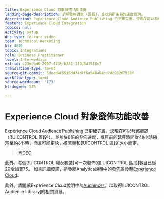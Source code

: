 ```yaml
---
title: Experience Cloud 對象發佈功能改善
landing-page-description: 了解發佈對象 (區段)，並以前所未有的速度提供。
description: Experience Cloud Audience Publishing 已更臻完善。您現在可以發佈對象 (區段)，並且讓流程速度加快 6 倍，將目前的延遲時間從 48 小時縮短至約 8 小時甚至更快 (取決於流量和區段大小)。
feature: Experience Cloud Integration
topics: null
activity: setup
doc-type: feature video
team: Technical Marketing
kt: 4819
topic: Integrations
role: Business Practitioner
level: Intermediate
exl-id: c23ebad6-2967-4739-b381-1f3c6415f8c7
translation-type: tm+mt
source-git-commit: 5dead486510dd74b7f6a04848ecd7dc03267958f
workflow-type: tm+mt
source-wordcount: '173'
ht-degree: 54%

---
```


# Experience Cloud 對象發佈功能改善

Experience Cloud Audience Publishing 已更臻完善。您現在可以發佈觀眾（[!UICONTROL 區段]），並加快6倍的發佈速度，將目前的延遲時間從48小時縮短至約8小時，而且可能更快，視流量和[!UICONTROL 區段]大小而定。

>[!VIDEO](https://video.tv.adobe.com/v/32842/?quality=12)

此外，每個[!UICONTROL 報表套裝]可一次發佈的[!UICONTROL 區段]數目已從20增加至75。
如需詳細資訊，請參閱Analytics說明中的[發佈區段至Experience Cloud](https://docs.adobe.com/content/help/zh-Hant/analytics/components/segmentation/segmentation-workflow/seg-publish.html)。

此外，請閱讀Experience Cloud說明中的[Audiences](https://docs.adobe.com/content/help/zh-Hant/core-services/interface/audiences/audience-library.html)，以取得[!UICONTROL Audience Library]的相關資訊。
